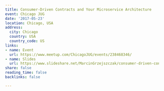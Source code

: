 ```yaml
---
title: Consumer-Driven Contracts and Your Microservice Architecture
event: Chicago JUG
date: '2017-05-23'
location: Chicago, USA
address:
  city: Chicago
  country: USA
  country_code: US
links:
- name: Event
  url: https://www.meetup.com/ChicagoJUG/events/238468346/
- name: Slides
  url: https://www.slideshare.net/MarcinGrzejszczak/consumer-driven-contracts-to-enable-api-evolution-geecon
share: false
reading_time: false
backlinks: false

---
```

